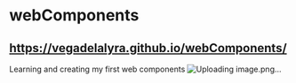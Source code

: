 # webComponents
## https://vegadelalyra.github.io/webComponents/
Learning and creating my first web components
![Uploading image.png…]()
